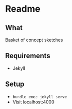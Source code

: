 # Readme

## What

Basket of concept sketches

## Requirements

* Jekyll

## Setup

* `bundle exec jekyll serve`
* Visit localhost:4000
